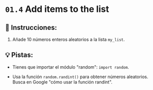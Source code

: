 # `01.4` Add items to the list

## 📝 Instrucciones:

1. Añade 10 números enteros aleatorios a la lista `my_list`.

## 💡 Pistas:

+ Tienes que importar el módulo "random": `import random`.

+ Usa la función `random.randint()` para obtener números aleatorios. Busca en Google "cómo usar la función randint".

